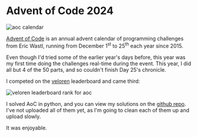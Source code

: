 # Advent of Code 2024
![aoc calendar](assets/calendar.avif)

[Advent of Code](https://adventofcode.com/about) is an annual advent calendar of programming challenges from Eric Wastl, running from December 1<sup>st</sup> to 25<sup>th</sup> each year since 2015.

Even though I'd tried some of the earlier year's days before, this year was my first time doing the challenges real-time during the event. This year, I did all but 4 of the 50 parts, and so couldn't finish Day 25's chronicle.

I competed on the [veloren](https://gitlab.com/veloren/dev/veloren) leaderboard and came third:

![veloren leaderboard rank for aoc](assets/rank.avif)

I solved AoC in python, and you can view my solutions on the [github repo](https://github.com/AashvikTyagi/aoc24). I've not uploaded all of them yet, as I'm going to clean each of them up and upload slowly.

It was enjoyable.